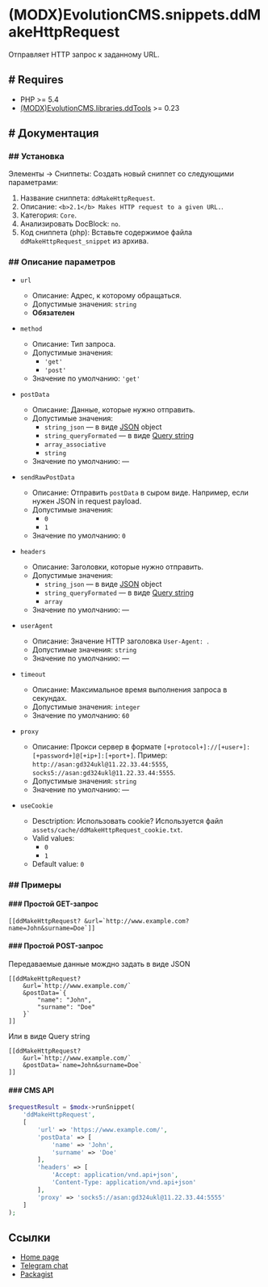 # (MODX)EvolutionCMS.snippets.ddMakeHttpRequest

Отправляет HTTP запрос к заданному URL.


## # Requires
* PHP >= 5.4
* [(MODX)EvolutionCMS.libraries.ddTools](http://code.divandesign.biz/modx/ddtools) >= 0.23


## # Документация


### ## Установка
Элементы → Сниппеты: Создать новый сниппет со следующими параметрами:

1. Название сниппета: `ddMakeHttpRequest`.
2. Описание: `<b>2.1</b> Makes HTTP request to a given URL.`.
3. Категория: `Core`.
4. Анализировать DocBlock: `no`.
5. Код сниппета (php): Вставьте содержимое файла `ddMakeHttpRequest_snippet` из архива.


### ## Описание параметров

* `url`
	* Описание: Адрес, к которому обращаться.
	* Допустимые значения: `string`
	* **Обязателен**
	
* `method`
	* Описание: Тип запроса.
	* Допустимые значения:
		* `'get'`
		* `'post'`
	* Значение по умолчанию: `'get'`
	
* `postData`
	* Описание: Данные, которые нужно отправить.
	* Допустимые значения:
		* `string_json` — в виде [JSON](https://en.wikipedia.org/wiki/JSON) object
		* `string_queryFormated` — в виде [Query string](https://en.wikipedia.org/wiki/Query_string)
		* `array_associative`
		* `string`
	* Значение по умолчанию: —
	
* `sendRawPostData`
	* Описание: Отправить `postData` в сыром виде. Например, если нужен JSON in request payload.
	* Допустимые значения:
		* `0`
		* `1`
	* Значение по умолчанию: `0`
	
* `headers`
	* Описание: Заголовки, которые нужно отправить.
	* Допустимые значения:
		* `string_json` — в виде [JSON](https://en.wikipedia.org/wiki/JSON) object
		* `string_queryFormated` — в виде [Query string](https://en.wikipedia.org/wiki/Query_string)
		* `array`
	* Значение по умолчанию: —
	
* `userAgent`
	* Описание: Значение HTTP заголовка `User-Agent: `.
	* Допустимые значения: `string`
	* Значение по умолчанию: —
	
* `timeout`
	* Описание: Максимальное время выполнения запроса в секундах.
	* Допустимые значения: `integer`
	* Значение по умолчанию: `60`
	
* `proxy`
	* Описание: Прокси сервер в формате `[+protocol+]://[+user+]:[+password+]@[+ip+]:[+port+]`. Пример: `http://asan:gd324ukl@11.22.33.44:5555`, `socks5://asan:gd324ukl@11.22.33.44:5555`.
	* Допустимые значения: `string`
	* Значение по умолчанию: —
	
* `useCookie`
	* Desctription: Использовать cookie? Используется файл `assets/cache/ddMakeHttpRequest_cookie.txt`.
	* Valid values:
		* `0`
		* `1`
	* Default value: `0`


### ## Примеры


#### ### Простой GET-запрос
```
[[ddMakeHttpRequest? &url=`http://www.example.com?name=John&surname=Doe`]]
```


#### ### Простой POST-запрос
Передаваемые данные мождно задать в виде JSON
```
[[ddMakeHttpRequest?
	&url=`http://www.example.com/`
	&postData=`{
		"name": "John",
		"surname": "Doe"
	}`
]]
```
Или в виде Query string
```
[[ddMakeHttpRequest?
	&url=`http://www.example.com/`
	&postData=`name=John&surname=Doe`
]]
```


#### ### CMS API
```php
$requestResult = $modx->runSnippet(
	'ddMakeHttpRequest',
	[
		'url' => 'https://www.example.com/',
		'postData' => [
			'name' => 'John',
			'surname' => 'Doe'
		],
		'headers' => [
			'Accept: application/vnd.api+json',
			'Content-Type: application/vnd.api+json'
		],
		'proxy' => 'socks5://asan:gd324ukl@11.22.33.44:5555'
	]
);
```


## Ссылки

* [Home page](https://code.divandesign.ru/modx/ddmakehttprequest)
* [Telegram chat](https://t.me/dd_code)
* [Packagist](https://packagist.org/packages/dd/evolutioncms-snippets-ddmakehttprequest)
